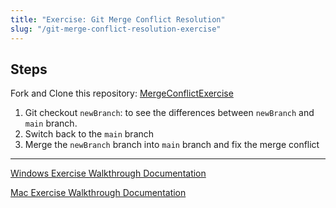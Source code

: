 ```yaml
---
title: "Exercise: Git Merge Conflict Resolution"
slug: "/git-merge-conflict-resolution-exercise"
---
```


<!-- Lecture Video

<video width="100%" height="auto" controls  poster="">
  <source src="" type="video/mp4" />
</video>

--- -->

## Steps

Fork and Clone this repository: [MergeConflictExercise](https://github.com/mvdoyle/MergeConflictExercise)

1. Git checkout `newBranch`: to see the differences between `newBranch` and `main` branch.
2. Switch back to the `main` branch
3. Merge the `newBranch` branch into `main` branch and fix the merge conflict

---

[Windows Exercise Walkthrough Documentation](https://docs.google.com/document/d/1iCUfFSmt_LLxBy-tPSkyppMM6riS_jII6RnXRDvEo_Y/edit?usp=sharing)

[Mac Exercise Walkthrough Documentation](https://docs.google.com/document/d/11nLtAnIXGT-x7J6LykXZ_GSD9cmdatGi7oSE9TcZS_I/edit?usp=sharing)
